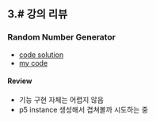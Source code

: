 ## 3.# 강의 리뷰

### Random Number Generator

- [code solution](https://codesandbox.io/s/day-ten-solution-fnylk)
- [my code](https://codesandbox.io/s/empty-blueprint-g22zg)

#### Review
- 기능 구현 자체는 어렵지 않음
- p5 instance 생성해서 겹쳐볼까 시도하는 중
